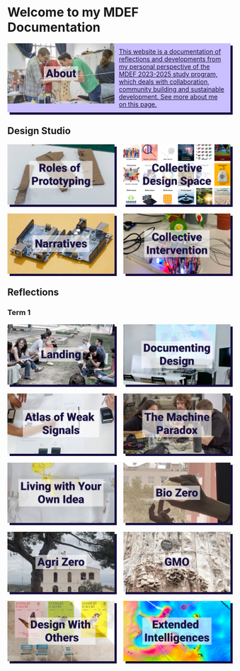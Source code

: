 # Welcome to my MDEF Documentation

<div style="display:flex; width: 100%; align-items: flex-start; align-content: flex-start; gap: 10px; flex-wrap:wrap;">
    <a style="box-shadow: 5px 5px 0px 0px #181040; display: flex; flex-direction: row; align-items: flex-start; width: 100%; height: 100%; object-fit: cover; background-color: #CABFFF" href="https://marius-schairer.github.io/MDEF_Documentation/about/me/">
        <div style="display:flex; align-content: center; justify-content:center; width: 50%">
            <img src="images/Tiles/aboutMe copy.png"></img>
        </div>
        <div style="padding: 10px; gap: 10px; width: 50%; color: #181040">
        This website is a documentation of reflections and developments from my personal perspective of the MDEF 2023-2025 study program, which deals with collaboration, community building and sustainable development. See more about me on this page.
        </div>
    </a>
</div>

## Design Studio
<div style="display:flex; width: 100%; align-items: flex-start; align-content: flex-start; gap: 20px; flex-wrap:wrap;">
    <a style="box-shadow: 5px 5px 0px 0px #181040; display: flex; flex-direction: column; align-items: flex-start; width: 48%; height: 100%; object-fit: cover; background-color: #CABFFF" href="https://marius-schairer.github.io/MDEF_Documentation/term1/Design/DesignStudio01/">
    <div style="display:flex; align-content: center; justify-content:center; width: 100%">
    <img src="images/Tiles/RoP copy.png"></img>
    </div>
    </a>
    <a style="box-shadow: 5px 5px 0px 0px #181040; display: flex; flex-direction: column; align-items: flex-start; width: 48%; height: 100%; object-fit: cover; background-color: #CABFFF" href="https://marius-schairer.github.io/MDEF_Documentation/term1/Design/CollectiveDesignSpace/">
    <div style="display:flex; align-content: center; justify-content:center; width: 100%">
    <img src="images/Tiles/CollDesign.png"></img>
    </div>
    </a>
    <a style="box-shadow: 5px 5px 0px 0px #181040; display: flex; flex-direction: column; align-items: flex-start; width: 48%; height: 100%; object-fit: cover; background-color: #CABFFF" href="https://marius-schairer.github.io/MDEF_Documentation/term1/Design/Narratives/">
    <div style="display:flex; align-content: center; justify-content:center; width: 100%" >
    <img src="images/Tiles/Narratives.png"></img>
    </div>
    </a>
    <a style="box-shadow: 5px 5px 0px 0px #181040; display: flex; flex-direction: column; align-items: flex-start; width: 48%; height: 100%; object-fit: cover; background-color: #CABFFF" href="https://marius-schairer.github.io/MDEF_Documentation/term1/Design/CollectiveIntervention/">
    <div style="display:flex; align-content: center; justify-content:center; width: 100%" >
    <img src="images/Tiles/CollectiveIntervention.png"></img>
    </div>
    </a>
</div>


## Reflections
### Term 1
<div style="display:flex; width: 100%; align-items: flex-start; align-content: flex-start; gap: 20px; flex-wrap:wrap;">
    <a style="box-shadow: 5px 5px 0px 0px #181040; display: flex; flex-direction: column; align-items: flex-start; width: 48%; height: 100%; object-fit: cover; background-color: #CABFFF" href="https://marius-schairer.github.io/MDEF_Documentation/term1/Landing/landing/">
    <div style="display:flex; align-content: center; justify-content:center; width: 100%">
        <img src="images/Tiles/Landing.png"></img>
    </div>
    </a>
    <a style="box-shadow: 5px 5px 0px 0px #181040; display: flex; flex-direction: column; align-items: flex-start; width: 48%; height: 100%; object-fit: cover; background-color: #CABFFF" href="https://marius-schairer.github.io/MDEF_Documentation/">
    <div style="display:flex; align-content: center; justify-content:center; width: 100%">
    <img src="images/Tiles/DocDesign copy.png"></img>
    </div>
    </a>
    <a style="box-shadow: 5px 5px 0px 0px #181040; display: flex; flex-direction: column; align-items: flex-start; width: 48%; height: 100%; object-fit: cover; background-color: #CABFFF" href="https://marius-schairer.github.io/MDEF_Documentation/term1/Design/AtlasofWeakSignals/">
    <div style="display:flex; align-content: center; justify-content:center; width: 100%">
    <img src="images/Tiles/AoWS copy.png"></img>
    </div>
    </a>
    <a style="box-shadow: 5px 5px 0px 0px #181040; display: flex; flex-direction: column; align-items: flex-start; width: 48%; height: 100%; object-fit: cover; background-color: #CABFFF" href="https://marius-schairer.github.io/MDEF_Documentation/term1/Design/MachineParadox/md">
    <div style="display:flex; align-content: center; justify-content:center; width: 100%">
    <img src="images/Tiles/MachineParadox.png"></img>
    </div>
    </a>
    <a style="box-shadow: 5px 5px 0px 0px #181040; display: flex; flex-direction: column; align-items: flex-start; width: 48%; height: 100%; object-fit: cover; background-color: #CABFFF" href="https://marius-schairer.github.io/MDEF_Documentation/term1/Design/LwYoI/">
    <div style="display:flex; align-content: center; justify-content:center; width: 100%">
    <img src="images/Tiles/LwYOI copy.png"></img>
    </div>
    </a>
    <a style="box-shadow: 5px 5px 0px 0px #181040; display: flex; flex-direction: column; align-items: flex-start; width: 48%; height: 100%; object-fit: cover; background-color: #CABFFF"  href="https://marius-schairer.github.io/MDEF_Documentation/term1/Design/BioZero/">
    <div style="display:flex; align-content: center; justify-content:center; width: 100%">
    <img src="images/Tiles/BioZero.png"></img>
    </div>
    </a>
    <a style="box-shadow: 5px 5px 0px 0px #181040; display: flex; flex-direction: column; align-items: flex-start; width: 48%; height: 100%; object-fit: cover; background-color: #CABFFF" href="https://marius-schairer.github.io/MDEF_Documentation/term1/Design/AgriZero/">
    <div style="display:flex; align-content: center; justify-content:center; width: 100%">
    <img src="images/Tiles/AgriZero.png"></img>
    </div>
    </a>
    <a style="box-shadow: 5px 5px 0px 0px #181040; display: flex; flex-direction: column; align-items: flex-start; width: 48%; height: 100%; object-fit: cover; background-color: #CABFFF" href="https://marius-schairer.github.io/MDEF_Documentation/term1/Design/GMO/">
    <div style="display:flex; align-content: center; justify-content:center; width: 100%">
    <img src="images/Tiles/GMO.png"></img>
    </div>
    </a>
    <a style="box-shadow: 5px 5px 0px 0px #181040; display: flex; flex-direction: column; align-items: flex-start; width: 48%; height: 100%; object-fit: cover; background-color: #CABFFF" href="https://marius-schairer.github.io/MDEF_Documentation/term1/Design/DesignWithOthers">
    <div style="display:flex; align-content: center; justify-content:center; width: 100%">
    <img src="images/Tiles/DWO.png"></img>
    </div>
    </a>
    <a style="box-shadow: 5px 5px 0px 0px #181040; display: flex; flex-direction: column; align-items: flex-start; width: 48%; height: 100%; object-fit: cover; background-color: #CABFFF" href="https://marius-schairer.github.io/MDEF_Documentation/term1/Design/ExtendedIntelligences">
    <div style="display:flex; align-content: center; justify-content:center; width: 100%">
    <img src="images/Tiles/ExtInt.png"></img>
    </div>
    </a>
</div>